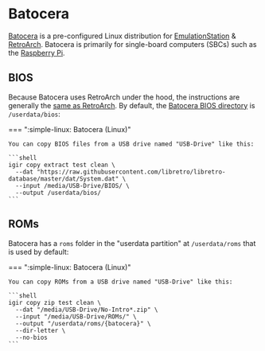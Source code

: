 # Batocera

[Batocera](https://batocera.org/) is a pre-configured Linux distribution for [EmulationStation](https://emulationstation.org/) & [RetroArch](https://www.retroarch.com/). Batocera is primarily for single-board computers (SBCs) such as the [Raspberry Pi](https://www.raspberrypi.com/).

## BIOS

Because Batocera uses RetroArch under the hood, the instructions are generally the [same as RetroArch](retroarch.md). By default, the [Batocera BIOS directory](https://wiki.batocera.org/add_games_bios#adding_bios_files) is `/userdata/bios`:

=== ":simple-linux: Batocera (Linux)"

    You can copy BIOS files from a USB drive named "USB-Drive" like this:

    ```shell
    igir copy extract test clean \
      --dat "https://raw.githubusercontent.com/libretro/libretro-database/master/dat/System.dat" \
      --input /media/USB-Drive/BIOS/ \
      --output /userdata/bios/
    ```

## ROMs

Batocera has a `roms` folder in the "userdata partition" at `/userdata/roms` that is used by default:

=== ":simple-linux: Batocera (Linux)"

    You can copy ROMs from a USB drive named "USB-Drive" like this:

    ```shell
    igir copy zip test clean \
      --dat "/media/USB-Drive/No-Intro*.zip" \
      --input "/media/USB-Drive/ROMs/" \
      --output "/userdata/roms/{batocera}" \
      --dir-letter \
      --no-bios
    ```
